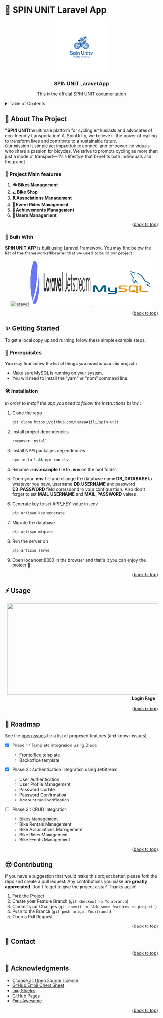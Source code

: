 # :bicyclist: SPIN UNIT Laravel App
<div id="top" align="center">
  <img src="public/img/logo.png" width="170" height="170"/>
<h3 align="center">SPIN UNIT Laravel App</h3>
  
  <p align="center">
This is the official SPIN UNIT documentation <br/>
  </p>
 </div>

  
  

<!-- TABLE OF CONTENTS -->
<details>
  <summary>Table of Contents</summary>
  <ol>
    <li>
      <a href="#-about-the-project">About The Project</a>
      <ul>
        <li><a href="#-project-main-features">Project Main Features</a></li>
        <li><a href="#-project-technical-architecture">Project Technical Architecture</a></li>
        <li><a href="#-built-with">Built With</a></li>
      </ul>
    </li>
    <li>
      <a href="#-getting-started">Getting Started</a>
      <ul>
        <li><a href="#-prerequisites">Prerequisites</a></li>
        <li><a href="#-installation">Installation</a></li>
      </ul>
    </li>
    <li><a href="#-usage">Usage</a></li>
    <li><a href="#-roadmap">Roadmap</a></li>
    <li><a href="#-contributing">Contributing</a></li>
    <li><a href="#-contact">Contact</a></li>
    <li><a href="#-acknowledgments">Acknowledgments</a></li>

  </ol>
</details>



<!-- ABOUT THE PROJECT -->
## 📃 About The Project
<b>"SPIN UNIT</b>the ultimate platform for cycling enthusiasts and advocates of eco-friendly transportation! At SpinUnity, we believe in the power of cycling to transform lives and contribute to a sustainable future.
<br/>
Our mission is simple yet impactful: to connect and empower individuals who share a passion for bicycles. We strive to promote cycling as more than just a mode of transport—it's a lifestyle that benefits both individuals and the planet.<br>

 ### 📜 Project Main features
1. **:bike: Bikes Management** 
2. **:euro: Bike Shop**
3. **:reminder_ribbon: Associations Management** 
4. **:bicyclist: Event Rides Management**
5. **:flags: Achievements Management** 
6. **🙋 Users Management** 
<p align="right">(<a href="#top">back to top</a>)</p>


### 🚀 Built With

**SPIN UNIT APP** is built using Laravel Framework. You may find below the list of the frameworks/libraries that we used to build our project :
<br/>


  <div align="center">

	
 <a href="https://laravel.com">
    <img src="https://raw.githubusercontent.com/laravel/art/master/logo-lockup/5%20SVG/2%20CMYK/1%20Full%20Color/laravel-logolockup-cmyk-red.svg" title="laravel" alt="laravel" width="150" height="150"/>
  </a>
	
  <a href="https://jetstream.laravel.com">
    <img src="https://github.com/laravel/jetstream/blob/2.x/art/logo.svg" title="jetstream" alt="jetstream" width="200" height="150"/>
 </a>
	
   <a href="https://www.mysql.com/fr/">
    <img src="https://github.com/devicons/devicon/blob/master/icons/mysql/mysql-original-wordmark.svg" title="MySQL" alt="MySQL" width="200" height="150"/>
    </a>
  </div>
  
<p align="right">(<a href="#top">back to top</a>)</p>



<!-- GETTING STARTED -->
## ✨ Getting Started
To get a local copy up and running follow these simple example steps.

### 🚧 Prerequisites

You may find below the list of things you need to use this project :
* Make sure MySQL is running on your system.
* You will need to install the "yarn" or "npm" command line.

### 🛠 Installation

_In order to install the app you need to follow the instructions below :_

1. Clone the repo
   ```sh
   git clone https://github.com/HamzaAjili/spin-unit
   ```
   
2. Install project dependencies
   ```sh
   composer install
   ```
   
3. Install NPM packages dependencies 
   ```sh
   npm install && npm run dev
   ```
4. Rename **.env.example** file to **.env** on the root folder. 
5. Open your **.env** file and change the database name **DB_DATABASE** to whatever you have, username **DB_USERNAME** and password **DB_PASSWORD** field correspond to your configuration. Also don't forget to set **MAIL_USERNAME** and **MAIL_PASSWORD** values .
 
   
7. Generate key to set APP_KEY value in .env 
   ```sh
   php artisan key:generate
   ```
   
8. Migrate the database
   ```sh
   php artisan migrate
   ```
   
9. Run the server on 
   ```sh
   php artisan serve
   ```
10. Open localhost:8000 in the browser and that's it you can enjoy the project 🎉!

 

<p align="right">(<a href="#top">back to top</a>)</p>



<!-- USAGE EXAMPLES -->
## ⚡ Usage

| <img src="https://user-images.githubusercontent.com/78981558/197310444-1b40236d-133c-43ee-8816-79d5446f5e7b.png" width="900" height="300"/><br> **Login Page**| <img src="https://user-images.githubusercontent.com/78981558/197310451-d6272ef4-6c80-4dcb-80b1-212f608eb89f.png" width="900" height="300"/>  <br>**Register Page**| 
| ------------- | ------------- | 


<p align="right">(<a href="#top">back to top</a>)</p>




<!-- ROADMAP -->
## 🚩 Roadmap

See the [open issues](https://github.com/ahlem-phantom/AI-HealthCare-Assistant/issues) for a list of proposed features (and known issues).

 - [x] Phase 1 : Template Integration using Blade
	 - Frontoffice template
	 - Backoffice template

- [x] Phase 2 : Authentication Integration using JetStream
	- User Authentication
	- User Profile Management
	- Password Update
	- Password Confirmation
	- Account mail verification

- [ ] Phase 3 : CRUD Integration
  - Bikes Management 
  - Bike Rentals Management
  - Bike Associations Management
  - Bike Rides Management
  - Bike Events Management


  
<p align="right">(<a href="#top">back to top</a>)</p>



<!-- CONTRIBUTING -->
## 😎 Contributing

If you have a suggestion that would make this project better, please fork the repo and create a pull request. Any contributions you make are **greatly appreciated**.
Don't forget to give the project a star! Thanks again!

1. Fork the Project
2. Create your Feature Branch (`git checkout -b Yourbranch`)
3. Commit your Changes (`git commit -m 'Add some features to project'`)
4. Push to the Branch (`git push origin Yourbranch`)
5. Open a Pull Request

<p align="right">(<a href="#top">back to top</a>)</p>



<!-- CONTACT -->
## 💌 Contact


<p align="right">(<a href="#top">back to top</a>)</p>


<!-- ACKNOWLEDGMENTS -->
## 🙌 Acknowledgments

* [Choose an Open Source License](https://choosealicense.com)
* [GitHub Emoji Cheat Sheet](https://www.webpagefx.com/tools/emoji-cheat-sheet)
* [Img Shields](https://shields.io)
* [GitHub Pages](https://pages.github.com)
* [Font Awesome](https://fontawesome.com)

<p align="right">(<a href="#top">back to top</a>)</p>

